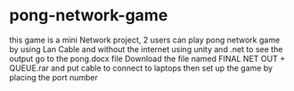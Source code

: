# pong-network-game
this game is a mini Network project, 2 users can play pong network game by using  Lan Cable and without the internet using unity and .net
to see the output go to the pong.docx file
Download the file named FINAL NET OUT + QUEUE.rar and put cable to connect to laptops then set up the game by placing the port number

